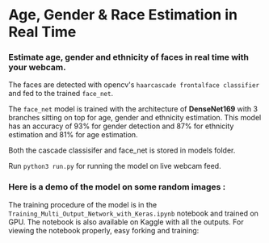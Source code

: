 # Age, Gender & Race Estimation in Real Time

### Estimate age, gender and ethnicity of faces in real time with your webcam. 

The faces are detected with opencv's `haarcascade frontalface classifier` and fed to the trained `face_net`.

The `face_net` model is trained with the architecture of **DenseNet169** with 3 branches sitting on top for age, gender and ethnicity estimation. This model has an accuracy of 93% for gender detection and 87% for ethnicity estimation and 81% for age estimation.

Both the cascade classisifer and face_net is stored in models folder.

Run `python3 run.py` for running the model on live webcam feed.

### Here is a demo of the model on some random images :


The training procedure of the model is in the `Training_Multi_Output_Network_with_Keras.ipynb` notebook and trained on GPU. The notebook is also available on Kaggle with all the outputs. 
For viewing the notebook properly, easy forking and training:






 
